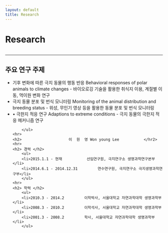 ```yaml
---
layout: default
title: Research
---
```


<div class="post">
	<h1 class="pageTitle"> Research </h1>
	<img src="{{ '/assets/img/Cute Weddell Seal.jpg' | prepend: site.baseurl }}" alt="">
	<hr>
	<h2>주요 연구 주제 </h2>
		<ul>
		<li>기후 변화에 따른 극지 동물의 행동 반응 Behavioral responses of polar animals to climate changes
			- 바이오로깅 기술을 활용한 취식지 이용, 계절별 이동, 먹이원 변화 연구  </li>
  		<li>극지 동물 분포 및 번식 모니터링 Monitoring of the animal distribution and breeding status
			- 위성, 무인기 영상 등을 활용한 동물 분포 및 번식 모니터링 </li>
  		<li>•	극한지 적응 연구 Adaptions to extreme conditions     
			- 극지 동물의 극한지 적응 메커니즘 연구</li>
 
  	  	</ul>
	<hr>
	<h2>					 이  원  영 Won young Lee			 </hr2>
	<hr>
	<h2> 경력 </h2>
		<ul>
		<li>2015.1.1 - 현재			선임연구원, 극지연구소 생명과학연구본부  </li>
  		<li>2014.6.1 - 2014.12.31		  연수연구원, 극지연구소 극지생명과학연구부</li>
		</ul>
	<hr>
	<h2> 학력 </h2>
		<ul>
		<li>2010.3 - 2014.2			이학박사, 서울대학교 자연과학대학 생명과학부  </li>
  		<li>2008.3 - 2010.2			이학석사, 서울대학교 자연과학대학 생명과학부</li>
		<li>2001.3 - 2008.2			학사, 서울대학교 자연과학대학 생명과학부 </li>
		</ul>


</div>
